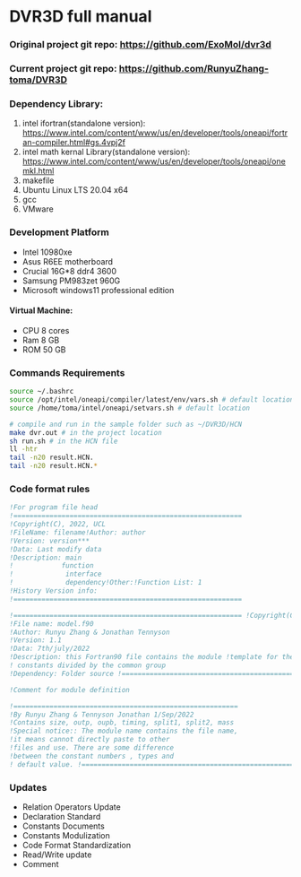 # DVR3D full manual

### Original project git repo: https://github.com/ExoMol/dvr3d

### Current project git repo: https://github.com/RunyuZhang-toma/DVR3D



### Dependency Library:  

1. intel ifortran(standalone version): https://www.intel.com/content/www/us/en/developer/tools/oneapi/fortran-compiler.html#gs.4vpj2f
2. intel math kernal Library(standalone version): https://www.intel.com/content/www/us/en/developer/tools/oneapi/onemkl.html
3. makefile
4. Ubuntu Linux LTS 20.04 x64
5. gcc
6. VMware



### Development Platform

* Intel 10980xe
* Asus R6EE motherboard
* Crucial 16G*8 ddr4 3600
* Samsung PM983zet 960G
* Microsoft windows11 professional edition



#### Virtual Machine:

* CPU 8 cores
* Ram 8 GB
* ROM 50 GB



### Commands Requirements

``` bash
source ~/.bashrc
source /opt/intel/oneapi/compiler/latest/env/vars.sh # default location
source /home/toma/intel/oneapi/setvars.sh # default location

# compile and run in the sample folder such as ~/DVR3D/HCN
make dvr.out # in the project location
sh run.sh # in the HCN file
ll -htr
tail -n20 result.HCN.
tail -n20 result.HCN.*
```



### Code format rules

``` fortran
!For program file head
!=========================================================
!Copyright(C), 2022, UCL
!FileName: filename!Author: author
!Version: version***
!Data: Last modify data
!Description: main 
!			 function
!             interface
!             dependency!Other:!Function List: 1
!History Version info:
!=========================================================
```

```fortran
!========================================================= !Copyright(C). 2022, University College London
!File name: model.f90
!Author: Runyu Zhang & Jonathan Tennyson
!Version: 1.1
!Data: 7th/july/2022
!Description: this Fortran90 file contains the module !template for the source folder common
! constants divided by the common group
!Dependency: Folder source !=========================================================
```

``` fortran
!Comment for module definition

!========================================================
!By Runyu Zhang & Tennyson Jonathan 1/Sep/2022
!Contains size, outp, oupb, timing, split1, split2, mass 
!Special notice:: The module name contains the file name, 
!it means cannot directly paste to other
!files and use. There are some difference
!between the constant numbers , types and
! default value. !=========================================================
```

### 

### Updates

* Relation Operators Update
* Declaration Standard
* Constants Documents
* Constants Modulization
* Code Format Standardization
* Read/Write update
* Comment
